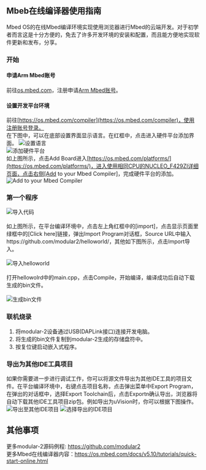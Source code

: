 ## Mbeb在线编译器使用指南
Mbed OS的在线Mbed编译环境实现使用浏览器进行Mbed的云端开发。对于初学者而言这是十分方便的，免去了许多开发环境的安装和配置，而且能方便地实现软件更新和发布，分享。<br />
### 开始
#### 申请Arm Mbed账号
前往[os.mbed.com](https://os.mbed.com/)，注册申请[Arm Mbed账号](https://os.mbed.com/account/signup/)。<br />
#### 设置开发平台环境
前往[https://os.mbed.com/compiler](https://os.mbed.com/compiler)，使用注册账号登录。<br>在下图中，可以在底部设置界面显示语言。在红框中，点击进入硬件平台添加界面。
![设置语言](https://github.com/maximlab/modular-2/blob/master/software/screenshots/mbed_online_compile_setup_1.jpg?raw=true)<br>
![添加硬件平台](https://github.com/maximlab/modular-2/blob/master/software/screenshots/mbed_online_compile_setup_2.jpg?raw=true)<br>
如上图所示，点击Add Board进入[https://os.mbed.com/platforms/](https://os.mbed.com/platforms/)，进入使用相同CPU的NUCLEO_F429ZI详细页面，点击右侧[Add to your Mbed Compiler]，完成硬件平台的添加。<br>
![Add to your Mbed Compiler](https://github.com/maximlab/modular-2/blob/master/software/screenshots/mbed_online_compile_setup_3.jpg?raw=true)

### 第一个程序
![导入代码](https://github.com/maximlab/modular-2/blob/master/software/screenshots/mbed_online_compile_import_code.jpg?raw=true)<br><br>
如上图所示，在平台编译环境中，点击左上角红框中的[import]，点击显示页面里绿框中的[Click here]链接，弹出Import Program对话框，Source URL中输入https://github.com/modular2/helloworld/，其他如下图所示，点击Import导入。<br><br>
![导入helloworld](https://github.com/maximlab/modular-2/blob/master/software/screenshots/mbed_online_compile_import_helloworld.jpg?raw=true)<br><br>
打开hellowolrd中的main.cpp，点击Compile，开始编译，编译成功后自动下载生成的bin文件。 <br><br>
![生成bin文件](https://github.com/maximlab/modular-2/blob/master/software/screenshots/mbed_online_compile_build_bin.jpg?raw=true)
### 联机烧录
1. 将modular-2设备通过USB(DAPLink接口)连接开发电脑。
2. 将生成的bin文件复制到modular-2生成的存储盘符中。
3. 按复位键启动嵌入式程序。
### 导出为其他IDE工具项目
如果你需要进一步进行调试工作，你可以将源文件导出为其他IDE工具的项目文件。在平台编译环境中，右键点击项目名称，点击弹出菜单中Export Program，在弹出的对话框中，选择Export Toolchain后，点击Exportn确认导出，浏览器将自动下载其他IDE工具项目zip包。例如导出为uVision时，你可以根据下图操作。<br>
![导出至其他IDE项目](https://github.com/maximlab/modular-2/blob/master/software/screenshots/mbed_online_compile_export_program.jpg?raw=true)
![选择导出的IDE项目](https://github.com/maximlab/modular-2/blob/master/software/screenshots/mbed_online_compile_export_toolchain.jpg?raw=true)
## 其他事项
更多modular-2源码例程: https://github.com/modular2  <br>
更多Mbed在线编译器内容：https://os.mbed.com/docs/v5.10/tutorials/quick-start-online.html
